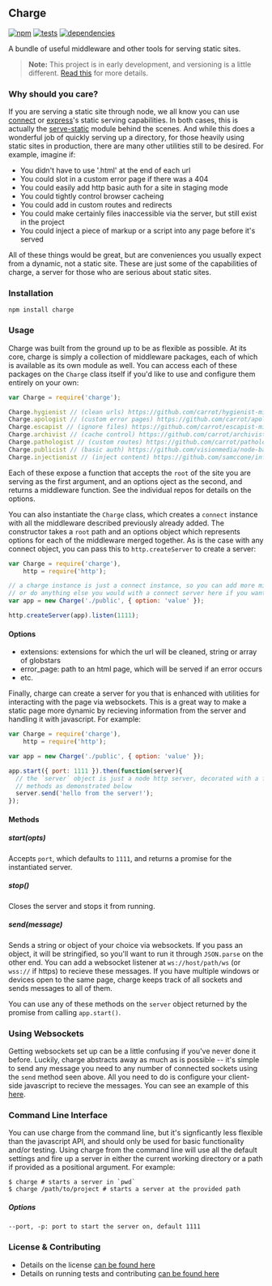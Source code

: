 Charge
------

[![npm](http://img.shields.io/npm/v/charge.svg?style=flat)](https://badge.fury.io/js/charge) [![tests](http://img.shields.io/travis/carrot/charge/master.svg?style=flat)](https://travis-ci.org/carrot/charge) [![dependencies](http://img.shields.io/gemnasium/carrot/charge.svg?style=flat)](https://david-dm.org/carrot/charge)

A bundle of useful middleware and other tools for serving static sites.

> **Note:** This project is in early development, and versioning is a little different. [Read this](http://markup.im/#q4_cRZ1Q) for more details.

### Why should you care?

If you are serving a static site through node, we all know you can use [connect]() or [express]()'s static serving capabilities. In both cases, this is actually the [serve-static]() module behind the scenes. And while this does a wonderful job of quickly serving up a directory, for those heavily using static sites in production, there are many other utilities still to be desired. For example, imagine if:

- You didn't have to use '.html' at the end of each url
- You could slot in a custom error page if there was a 404
- You could easily add http basic auth for a site in staging mode
- You could tightly control browser cacheing
- You could add in custom routes and redirects
- You could make certainly files inaccessible via the server, but still exist in the project
- You could inject a piece of markup or a script into any page before it's served

All of these things would be great, but are conveniences you usually expect from a dynamic, not a static site. These are just some of the capabilities of charge, a server for those who are serious about static sites.

### Installation

`npm install charge`

### Usage

Charge was built from the ground up to be as flexible as possible. At its core, charge is simply a collection of middleware packages, each of which is available as its own module as well. You can access each of these packages on the `Charge` class itself if you'd like to use and configure them entirely on your own:

```js
var Charge = require('charge');

Charge.hygienist // (clean urls) https://github.com/carrot/hygienist-middleware
Charge.apologist // (custom error pages) https://github.com/carrot/apologist-middleware
Charge.escapist // (ignore files) https://github.com/carrot/escapist-middleware
Charge.archivist // (cache control) https://github.com/carrot/archivist-middleware
Charge.pathologist // (custom routes) https://github.com/carrot/pathologist-middleware
Charge.publicist // (basic auth) https://github.com/visionmedia/node-basic-auth
Charge.injectionist // (inject content) https://github.com/samccone/infestor
```

Each of these expose a function that accepts the `root` of the site you are serving as the first argument, and an options oject as the second, and returns a middleware function. See the individual repos for details on the options.

You can also instantiate the `Charge` class, which creates a `connect` instance with all the middleware described previously already added. The constructor takes a `root` path and an options object which represents options for each of the middleware merged together. As is the case with any connect object, you can pass this to `http.createServer` to create a server:

```js
var Charge = require('charge'),
    http = require('http');

// a charge instance is just a connect instance, so you can add more middleware
// or do anything else you would with a connect server here if you want
var app = new Charge('./public', { option: 'value' });

http.createServer(app).listen(1111);
```

#### Options

- extensions: extensions for which the url will be cleaned, string or array of globstars
- error_page: path to an html page, which will be served if an error occurs
- etc.

Finally, charge can create a server for you that is enhanced with utilities for interacting with the page via websockets. This is a great way to make a static page more dynamic by recieving information from the server and handling it with javascript. For example:

```js
var Charge = require('charge'),
    http = require('http');

var app = new Charge('./public', { option: 'value' });

app.start({ port: 1111 }).then(function(server){
  // the `server` object is just a node http server, decorated with a few extra
  // methods as demonstrated below
  server.send('hello from the server!');
});
```

#### Methods

##### start(opts)
Accepts `port`, which defaults to `1111`, and returns a promise for the instantiated server.

##### stop()
Closes the server and stops it from running.

##### send(message)
Sends a string or object of your choice via websockets. If you pass an object, it will be stringified, so you'll want to run it through `JSON.parse` on the other end. You can add a websocket listener at `ws://host/path/ws` (or `wss://` if https) to recieve these messages. If you have multiple windows or devices open to the same page, charge keeps track of all sockets and sends messages to all of them.

You can use any of these methods on the `server` object returned by the promise from calling `app.start()`.

### Using Websockets

Getting websockets set up can be a little confusing if you've never done it before. Luckily, charge abstracts away as much as is possible -- it's simple to send any message you need to any number of connected sockets using the `send` method seen above. All you need to do is configure your client-side javascript to recieve the messages. You can see an example of this [here](#).

### Command Line Interface

You can use charge from the command line, but it's signficantly less flexible than the javascript API, and should only be used for basic functionality and/or testing. Using charge from the command line will use all the default settings and fire up a server in either the current working directory or a path if provided as a positional argument. For example:

```
$ charge # starts a server in `pwd`
$ charge /path/to/project # starts a server at the provided path
```

##### Options

```
--port, -p: port to start the server on, default 1111
```

### License & Contributing

- Details on the license [can be found here](LICENSE.md)
- Details on running tests and contributing [can be found here](contributing.md)
